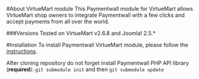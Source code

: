 #About VirtueMart module
This Paymentwall module for VirtueMart allows VirtueMart shop owners to integrate Paymentwall with a few clicks and accept payments from all over the world.

###Versions
Tested on VirtueMart v2.6.8 and Joomla! 2.5.*

#Installation
To install Paymentwall VirtueMart module, please follow the [instructions](https://www.paymentwall.com/en/documentation/VirtueMart/2525).

After cloning repository do not forget install Paymentwall PHP API library (**required**):
`git submodule init` and then `git submodule update`
